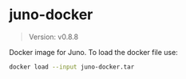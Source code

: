 # juno-docker

> Version: v0.8.8

Docker image for Juno. To load the docker file use:

```bash
docker load --input juno-docker.tar
```
